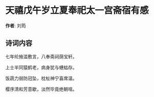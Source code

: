 # 天禧戊午岁立夏奉祀太一宫斋宿有感

**作者**: 刘筠

## 诗词内容

七年纶掖滥敷言，八奉斋祠荫宝轩。

上士半同猿鹤老，病身犹与蟪蛄存。

饭蔬力弱防冠坠，枕杫神宁喜席温。

樱序清和芳意歇，淡然毕竟绝朝喧。

